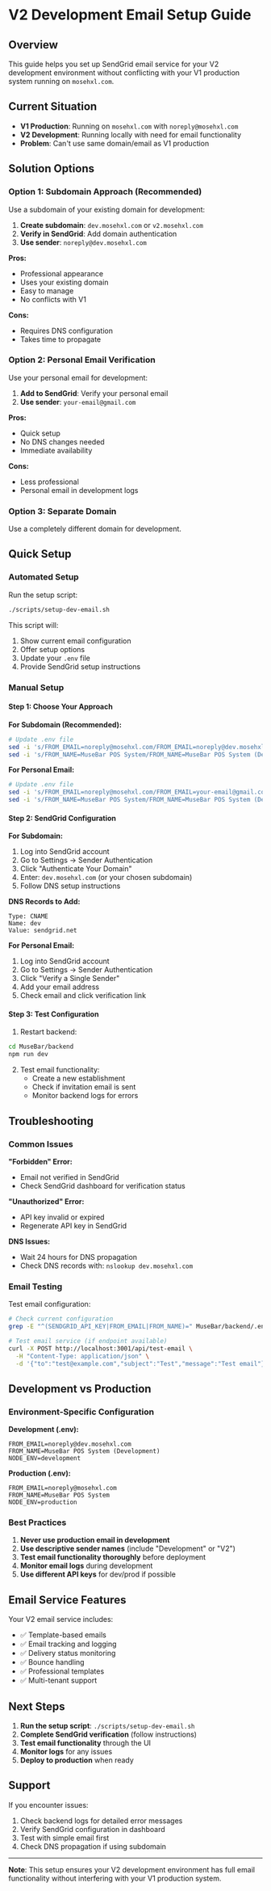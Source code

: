 # V2 Development Email Setup Guide

## Overview

This guide helps you set up SendGrid email service for your V2 development environment without conflicting with your V1 production system running on `mosehxl.com`.

## Current Situation

- **V1 Production**: Running on `mosehxl.com` with `noreply@mosehxl.com`
- **V2 Development**: Running locally with need for email functionality
- **Problem**: Can't use same domain/email as V1 production

## Solution Options

### Option 1: Subdomain Approach (Recommended)

Use a subdomain of your existing domain for development:

1. **Create subdomain**: `dev.mosehxl.com` or `v2.mosehxl.com`
2. **Verify in SendGrid**: Add domain authentication
3. **Use sender**: `noreply@dev.mosehxl.com`

**Pros:**
- Professional appearance
- Uses your existing domain
- Easy to manage
- No conflicts with V1

**Cons:**
- Requires DNS configuration
- Takes time to propagate

### Option 2: Personal Email Verification

Use your personal email for development:

1. **Add to SendGrid**: Verify your personal email
2. **Use sender**: `your-email@gmail.com`

**Pros:**
- Quick setup
- No DNS changes needed
- Immediate availability

**Cons:**
- Less professional
- Personal email in development logs

### Option 3: Separate Domain

Use a completely different domain for development.

## Quick Setup

### Automated Setup

Run the setup script:

```bash
./scripts/setup-dev-email.sh
```

This script will:
1. Show current email configuration
2. Offer setup options
3. Update your `.env` file
4. Provide SendGrid setup instructions

### Manual Setup

#### Step 1: Choose Your Approach

**For Subdomain (Recommended):**
```bash
# Update .env file
sed -i 's/FROM_EMAIL=noreply@mosehxl.com/FROM_EMAIL=noreply@dev.mosehxl.com/' MuseBar/backend/.env
sed -i 's/FROM_NAME=MuseBar POS System/FROM_NAME=MuseBar POS System (Development)/' MuseBar/backend/.env
```

**For Personal Email:**
```bash
# Update .env file
sed -i 's/FROM_EMAIL=noreply@mosehxl.com/FROM_EMAIL=your-email@gmail.com/' MuseBar/backend/.env
sed -i 's/FROM_NAME=MuseBar POS System/FROM_NAME=MuseBar POS System (Development)/' MuseBar/backend/.env
```

#### Step 2: SendGrid Configuration

**For Subdomain:**

1. Log into SendGrid account
2. Go to Settings → Sender Authentication
3. Click "Authenticate Your Domain"
4. Enter: `dev.mosehxl.com` (or your chosen subdomain)
5. Follow DNS setup instructions

**DNS Records to Add:**
```
Type: CNAME
Name: dev
Value: sendgrid.net
```

**For Personal Email:**

1. Log into SendGrid account
2. Go to Settings → Sender Authentication
3. Click "Verify a Single Sender"
4. Add your email address
5. Check email and click verification link

#### Step 3: Test Configuration

1. Restart backend:
```bash
cd MuseBar/backend
npm run dev
```

2. Test email functionality:
   - Create a new establishment
   - Check if invitation email is sent
   - Monitor backend logs for errors

## Troubleshooting

### Common Issues

**"Forbidden" Error:**
- Email not verified in SendGrid
- Check SendGrid dashboard for verification status

**"Unauthorized" Error:**
- API key invalid or expired
- Regenerate API key in SendGrid

**DNS Issues:**
- Wait 24 hours for DNS propagation
- Check DNS records with: `nslookup dev.mosehxl.com`

### Email Testing

Test email configuration:

```bash
# Check current configuration
grep -E "^(SENDGRID_API_KEY|FROM_EMAIL|FROM_NAME)=" MuseBar/backend/.env

# Test email service (if endpoint available)
curl -X POST http://localhost:3001/api/test-email \
  -H "Content-Type: application/json" \
  -d '{"to":"test@example.com","subject":"Test","message":"Test email"}'
```

## Development vs Production

### Environment-Specific Configuration

**Development (.env):**
```env
FROM_EMAIL=noreply@dev.mosehxl.com
FROM_NAME=MuseBar POS System (Development)
NODE_ENV=development
```

**Production (.env):**
```env
FROM_EMAIL=noreply@mosehxl.com
FROM_NAME=MuseBar POS System
NODE_ENV=production
```

### Best Practices

1. **Never use production email in development**
2. **Use descriptive sender names** (include "Development" or "V2")
3. **Test email functionality thoroughly** before deployment
4. **Monitor email logs** during development
5. **Use different API keys** for dev/prod if possible

## Email Service Features

Your V2 email service includes:

- ✅ Template-based emails
- ✅ Email tracking and logging
- ✅ Delivery status monitoring
- ✅ Bounce handling
- ✅ Professional templates
- ✅ Multi-tenant support

## Next Steps

1. **Run the setup script**: `./scripts/setup-dev-email.sh`
2. **Complete SendGrid verification** (follow instructions)
3. **Test email functionality** through the UI
4. **Monitor logs** for any issues
5. **Deploy to production** when ready

## Support

If you encounter issues:

1. Check backend logs for detailed error messages
2. Verify SendGrid configuration in dashboard
3. Test with simple email first
4. Check DNS propagation if using subdomain

---

**Note**: This setup ensures your V2 development environment has full email functionality without interfering with your V1 production system. 